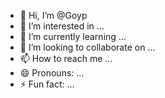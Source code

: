 - 👋 Hi, I’m @Goyp
- 👀 I’m interested in ...
- 🌱 I’m currently learning ...
- 💞️ I’m looking to collaborate on ...
- 📫 How to reach me ...
- 😄 Pronouns: ...
- ⚡ Fun fact: ...

<!---
Goyp/Goyp is a ✨ special ✨ repository because its `README.md` (this file) appears on your GitHub profile.
You can click the Preview link to take a look at your changes.
--->
